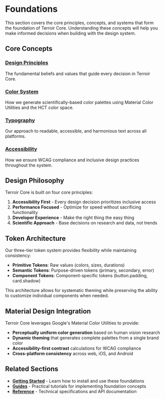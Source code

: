 # Foundations

This section covers the core principles, concepts, and systems that form the foundation of Terroir Core. Understanding these concepts will help you make informed decisions when building with the design system.

## Core Concepts

### [Design Principles](./design-principles.md)

The fundamental beliefs and values that guide every decision in Terroir Core.

### [Color System](./color-system.md)

How we generate scientifically-based color palettes using Material Color Utilities and the HCT color space.

### [Typography](./typography.md)

Our approach to readable, accessible, and harmonious text across all platforms.

### [Accessibility](./accessibility.md)

How we ensure WCAG compliance and inclusive design practices throughout the system.

## Design Philosophy

Terroir Core is built on four core principles:

1. **Accessibility First** - Every design decision prioritizes inclusive access
2. **Performance Focused** - Optimize for speed without sacrificing functionality
3. **Developer Experience** - Make the right thing the easy thing
4. **Scientific Approach** - Base decisions on research and data, not trends

## Token Architecture

Our three-tier token system provides flexibility while maintaining consistency:

- **Primitive Tokens**: Raw values (colors, sizes, durations)
- **Semantic Tokens**: Purpose-driven tokens (primary, secondary, error)
- **Component Tokens**: Component-specific tokens (button.padding, card.shadow)

This architecture allows for systematic theming while preserving the ability to customize individual components when needed.

## Material Design Integration

Terroir Core leverages Google's Material Color Utilities to provide:

- **Perceptually uniform color generation** based on human vision research
- **Dynamic theming** that generates complete palettes from a single brand color
- **Accessibility-first contrast** calculations for WCAG compliance
- **Cross-platform consistency** across web, iOS, and Android

## Related Sections

- **[Getting Started](../getting-started/README.md)** - Learn how to install and use these foundations
- **[Guides](../guides/README.md)** - Practical tutorials for implementing foundation concepts
- **[Reference](../reference/README.md)** - Technical specifications and API documentation
